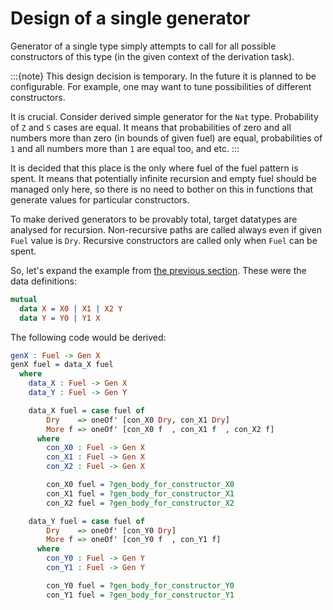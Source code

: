 <!-- idris
module Explanation.Derivation.Design.SingleGen

import Explanation.Derivation.Design

%language ElabReflection
-->

# Design of a single generator

Generator of a single type simply attempts to call for all possible constructors of this type (in the given context of the derivation task).

:::{note}
This design decision is temporary.
In the future it is planned to be configurable.
For example, one may want to tune possibilities of different constructors.

It is crucial.
Consider derived simple generator for the `Nat` type.
Probability of `Z` and `S` cases are equal.
It means that probabilities of zero and all numbers more than zero (in bounds of given fuel) are equal,
probabilities of `1` and all numbers more than `1` are equal too, and etc.
:::

It is decided that this place is the only where fuel of the fuel pattern is spent.
It means that potentially infinite recursion and empty fuel should be managed only here,
so there is no need to bother on this in functions that generate values for particular constructors.

To make derived generators to be provably total, target datatypes are analysed for recursion.
Non-recursive paths are called always even if given `Fuel` value is `Dry`.
Recursive constructors are called only when `Fuel` can be spent.

So, let's expand the example from [the previous section](closure-of-gens).
These were the data definitions:

```idris
mutual
  data X = X0 | X1 | X2 Y
  data Y = Y0 | Y1 X
```

The following code would be derived:

<!-- idris
namespace SingleGen {
-->
```idris
genX : Fuel -> Gen X
genX fuel = data_X fuel
  where
    data_X : Fuel -> Gen X
    data_Y : Fuel -> Gen Y

    data_X fuel = case fuel of
        Dry    => oneOf' [con_X0 Dry, con_X1 Dry]
        More f => oneOf' [con_X0 f  , con_X1 f  , con_X2 f]
      where
        con_X0 : Fuel -> Gen X
        con_X1 : Fuel -> Gen X
        con_X2 : Fuel -> Gen X

        con_X0 fuel = ?gen_body_for_constructor_X0
        con_X1 fuel = ?gen_body_for_constructor_X1
        con_X2 fuel = ?gen_body_for_constructor_X2

    data_Y fuel = case fuel of
        Dry    => oneOf' [con_Y0 Dry]
        More f => oneOf' [con_Y0 f  , con_Y1 f]
      where
        con_Y0 : Fuel -> Gen Y
        con_Y1 : Fuel -> Gen Y

        con_Y0 fuel = ?gen_body_for_constructor_Y0
        con_Y1 fuel = ?gen_body_for_constructor_Y1
```
<!-- idris
  }
-->
